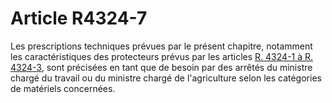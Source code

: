 # Article R4324-7

  
Les prescriptions techniques prévues par le présent chapitre, notamment les caractéristiques des protecteurs prévus par les articles [R. 4324-1 à R. 4324-3][1], sont précisées en tant que de besoin par des arrêtés du ministre chargé du travail ou du ministre chargé de l'agriculture selon les catégories de matériels concernées.

 [1]: /affichCodeArticle.do?cidTexte=LEGITEXT000006072050&idArticle=LEGIARTI000018489990&dateTexte=&categorieLien=cid